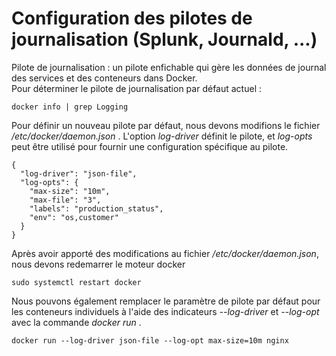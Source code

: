 # Configuration des pilotes de journalisation (Splunk, Journald, ...)

Pilote de journalisation : un pilote enfichable qui gère les données de journal des services et des conteneurs dans Docker. <br> 
Pour déterminer le pilote de journalisation par défaut actuel :
```
docker info | grep Logging
```

Pour définir un nouveau pilote par défaut, nous devons modifions le fichier */etc/docker/daemon.json* . L'option *log-driver* définit le pilote, et *log-opts* peut être utilisé pour fournir une configuration spécifique au pilote.

```
{
  "log-driver": "json-file",
  "log-opts": {
    "max-size": "10m",
    "max-file": "3",
    "labels": "production_status",
    "env": "os,customer"
  }
}
```

Après avoir apporté des modifications au fichier */etc/docker/daemon.json*, nous devons redemarrer le moteur docker
```
sudo systemctl restart docker
```

Nous pouvons également remplacer le paramètre de pilote par défaut pour les conteneurs individuels à l'aide des indicateurs *--log-driver* et *--log-opt* avec la commande *docker run* .
```
docker run --log-driver json-file --log-opt max-size=10m nginx
```